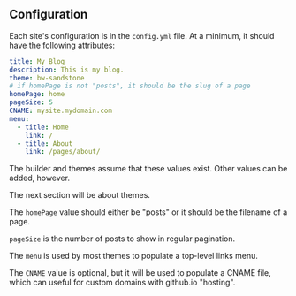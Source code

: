 
## Configuration #

Each site's configuration is in the `config.yml` file. At a minimum, it should
have the following attributes:

```yml
title: My Blog
description: This is my blog.
theme: bw-sandstone
# if homePage is not "posts", it should be the slug of a page
homePage: home
pageSize: 5
CNAME: mysite.mydomain.com
menu:
  - title: Home
    link: /
  - title: About
    link: /pages/about/
```

The builder and themes assume that these values exist. Other values can be
added, however.

The next section will be about themes.

The `homePage` value should either be "posts" or it should be the filename of
a page.

`pageSize` is the number of posts to show in regular pagination.

The `menu` is used by most themes to populate a top-level links menu.

The `CNAME` value is optional, but it will be used to populate a CNAME file,
which can useful for custom domains with github.io "hosting".
